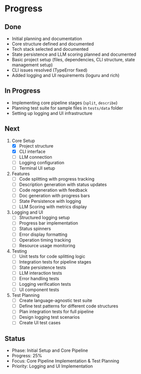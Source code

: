 # Progress

## Done
- Initial planning and documentation
- Core structure defined and documented
- Tech stack selected and documented
- State persistence and LLM scoring planned and documented
- Basic project setup (files, dependencies, CLI structure, state management setup)
- CLI issues resolved (TypeError fixed)
- Added logging and UI requirements (loguru and rich)

## In Progress
- Implementing core pipeline stages (`split`, `describe`)
- Planning test suite for sample files in `tests/data` folder
- Setting up logging and UI infrastructure

## Next
1. Core Setup
   - [x] Project structure
   - [x] CLI interface
   - [ ] LLM connection
   - [ ] Logging configuration
   - [ ] Terminal UI setup

2. Features
   - [ ] Code splitting with progress tracking
   - [ ] Description generation with status updates
   - [ ] Code regeneration with feedback
   - [ ] Doc generation with progress bars
   - [ ] State Persistence with logging
   - [ ] LLM Scoring with metrics display

3. Logging and UI
   - [ ] Structured logging setup
   - [ ] Progress bar implementation
   - [ ] Status spinners
   - [ ] Error display formatting
   - [ ] Operation timing tracking
   - [ ] Resource usage monitoring

4. Testing
   - [ ] Unit tests for code splitting logic
   - [ ] Integration tests for pipeline stages
   - [ ] State persistence tests
   - [ ] LLM interaction tests
   - [ ] Error handling tests
   - [ ] Logging verification tests
   - [ ] UI component tests

5. Test Planning
   - [ ] Create language-agnostic test suite
   - [ ] Define test patterns for different code structures
   - [ ] Plan integration tests for full pipeline
   - [ ] Design logging test scenarios
   - [ ] Create UI test cases

## Status
- Phase: Initial Setup and Core Pipeline
- Progress: 25%
- Focus: Core Pipeline Implementation & Test Planning
- Priority: Logging and UI Implementation
